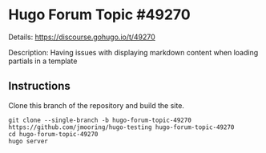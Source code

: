 # Hugo Forum Topic #49270

Details: <https://discourse.gohugo.io/t/49270>

Description: Having issues with displaying markdown content when loading partials in a template

## Instructions

Clone this branch of the repository and build the site.

```text
git clone --single-branch -b hugo-forum-topic-49270 https://github.com/jmooring/hugo-testing hugo-forum-topic-49270
cd hugo-forum-topic-49270
hugo server
```

